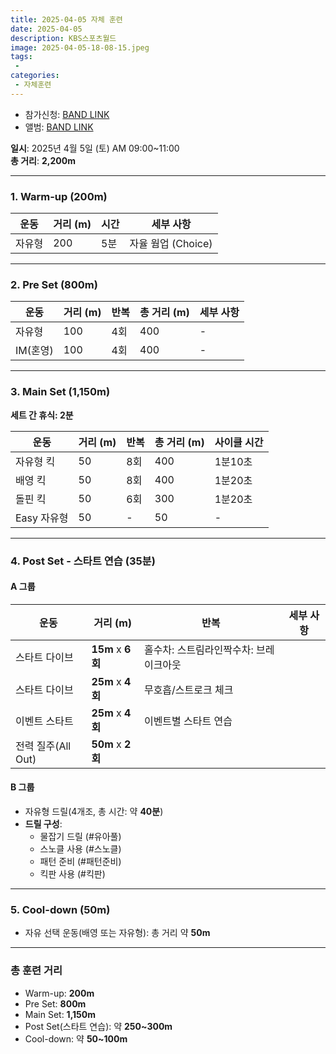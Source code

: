 ```yaml
---
title: 2025-04-05 자체 훈련
date: 2025-04-05
description: KBS스포츠월드
image: 2025-04-05-18-08-15.jpeg
tags:
 - 
categories:
 - 자체훈련
---
```



- 참가신청: [BAND LINK](https://band.us/band/93484357/schedule/4%2F93484357%2F649934012%2F19700101)
- 앨범: [BAND LINK](https://band.us/band/93484357/album/85548874)


**일시**: 2025년 4월 5일 (토) AM 09:00~11:00  
**총 거리**: **2,200m**

---

### **1. Warm-up (200m)**  
| 운동 | 거리 (m) | 시간 | 세부 사항 |
|------|----------|------|-----------|
| 자유형 | 200 | 5분 | 자율 웜업 (Choice) |

---

### **2. Pre Set (800m)**  
| 운동          | 거리 (m) | 반복 | 총 거리 (m) | 세부 사항 |
|---------------|----------|------|-------------|-----------|
| 자유형         | 100      | 4회  | 400         | -         |
| IM(혼영)       | 100      | 4회  | 400         | -         |

---

### **3. Main Set (1,150m)**  
**세트 간 휴식: 2분**  

| 운동          | 거리 (m) | 반복 | 총 거리 (m) | 사이클 시간 |
|---------------|----------|------|-------------|-------------|
| 자유형 킥      | 50       | 8회  | 400         | 1분10초     |
| 배영 킥        | 50       | 8회  | 400         | 1분20초     |
| 돌핀 킥        | 50       | 6회  | 300         | 1분20초     |
| Easy 자유형    | 50       | -    | 50          | -           |

---

### **4. Post Set - 스타트 연습 (35분)**  

#### A 그룹
| 운동                | 거리 (m)   | 반복        | 세부 사항                          |
|---------------------|------------|-------------|------------------------------------|
| 스타트 다이브       | **15m**    x **6회**     | 홀수차: 스트림라인짝수차: 브레이크아웃 |
| 스타트 다이브       | **25m**    x **4회**     | 무호흡/스트로크 체크               |
| 이벤트 스타트       | **25m**    x **4회**     | 이벤트별 스타트 연습               |
| 전력 질주(All Out)  | **50m**    x **2회**     |

#### B 그룹
- 자유형 드릴(4개조, 총 시간: 약 **40분**)  
- **드릴 구성**:  
   - 물잡기 드릴 (#유아풀)  
   - 스노클 사용 (#스노클)  
   - 패턴 준비 (#패턴준비)  
   - 킥판 사용 (#킥판)

---

### **5. Cool-down (50m)**  
- 자유 선택 운동(배영 또는 자유형): 총 거리 약 **50m**

---

### 총 훈련 거리
- Warm-up: **200m**
- Pre Set: **800m**
- Main Set: **1,150m**
- Post Set(스타트 연습): 약 **250~300m**
- Cool-down: 약 **50~100m**

